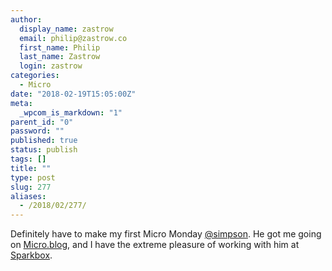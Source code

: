 ```yaml
---
author:
  display_name: zastrow
  email: philip@zastrow.co
  first_name: Philip
  last_name: Zastrow
  login: zastrow
categories:
  - Micro
date: "2018-02-19T15:05:00Z"
meta:
  _wpcom_is_markdown: "1"
parent_id: "0"
password: ""
published: true
status: publish
tags: []
title: ""
type: post
slug: 277
aliases:
  - /2018/02/277/
---
```

<p>Definitely have to make my first Micro Monday <a href="https://micro.blog/simpson">@simpson</a>. He got me going on <a href="https://micro.blog">Micro.blog</a>, and I have the extreme pleasure of working with him at <a href="https://seesparkbox.com">Sparkbox</a>.</p>
